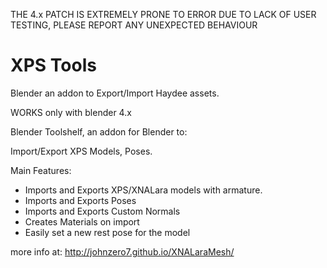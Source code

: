 THE 4.x PATCH IS EXTREMELY PRONE TO ERROR DUE TO LACK OF USER TESTING, PLEASE REPORT ANY UNEXPECTED BEHAVIOUR

XPS Tools 
=========
Blender an addon to Export/Import Haydee assets.

WORKS only with blender 4.x

Blender Toolshelf, an addon for Blender to:

Import/Export XPS Models, Poses.

Main Features:
- Imports and Exports XPS/XNALara models with armature.
- Imports and Exports Poses
- Imports and Exports Custom Normals
- Creates Materials on import
- Easily set a new rest pose for the model

more info at:
http://johnzero7.github.io/XNALaraMesh/


